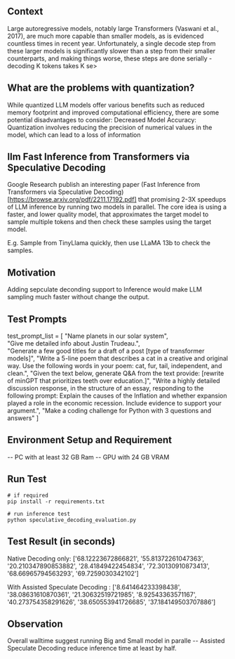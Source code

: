 ## Context
Large autoregressive models, notably large Transformers (Vaswani et al., 2017), are much more capable than smaller models, as is evidenced countless times in recent year.
Unfortunately, a single decode step from these larger models is significantly slower than a step from their smaller counterparts, and making things worse, these steps are done serially - decoding K tokens takes K se>

## What are the problems with quantization?
While quantized LLM models offer various benefits such as reduced memory footprint and improved computational efficiency, there are some potential disadvantages to consider: Decreased Model Accuracy: Quantization involves reducing the precision of numerical values in the model, which can lead to a loss of information

## llm Fast Inference from Transformers via Speculative Decoding
Google Research publish an interesting paper (Fast Inference from Transformers via Speculative Decoding)[https://browse.arxiv.org/pdf/2211.17192.pdf] that promising 2-3X speedups of LLM inference by running two models in parallel. The core idea is using a faster, and lower quality model, that approximates the target model to sample multiple tokens and then check these samples using the target model.  

E.g. Sample from TinyLlama quickly, then use LLaMA 13b to check the samples.

## Motivation
Adding sepculate deconding support to Inference would make LLM sampling much faster without change the output.

## Test Prompts
test_prompt_list = [
"Name planets in our solar system",        
"Give me detailed info about Justin Trudeau.",                 
"Generate a few good titles for a draft of a post [type of transformer models]",
"Write a 5-line poem that describes a cat in a creative and original way. Use the following words in your poem: cat, fur, tail, independent, and clean.",
"Given the text below, generate Q&A from the text provide: [rewrite of minGPT that prioritizes teeth over education.]",
"Write a highly detailed discussion response, in the structure of an essay, responding to the following prompt: Explain the causes of the Inflation and whether expansion played a role in the economic recession. Include evidence to support your argument.",
"Make a coding challenge for Python with 3 questions and answers"
]

## Environment Setup and Requirement 
-- PC with at least 32 GB Ram
-- GPU with 24 GB VRAM

## Run Test 
```
# if required
pip install -r requirements.txt

# run inference test
python speculative_decoding_evaluation.py
```

## Test Result (in seconds)
Native Decoding only:
['68.12223672866821', '55.81372261047363', '20.210347890853882', '28.41849422454834', '72.30130910873413', '68.66965794563293', '69.7259030342102']

With Assisted Speculate Decoding :
['8.641464233398438', '38.08631610870361', '21.30632519721985', '8.92543363571167', '40.273754358291626', '38.650553941726685', '37.184149503707886']

## Observation 
Overall walltime suggest running Big and Small model in paralle -- Assisted Speculate Decoding reduce inference time at least by half.

